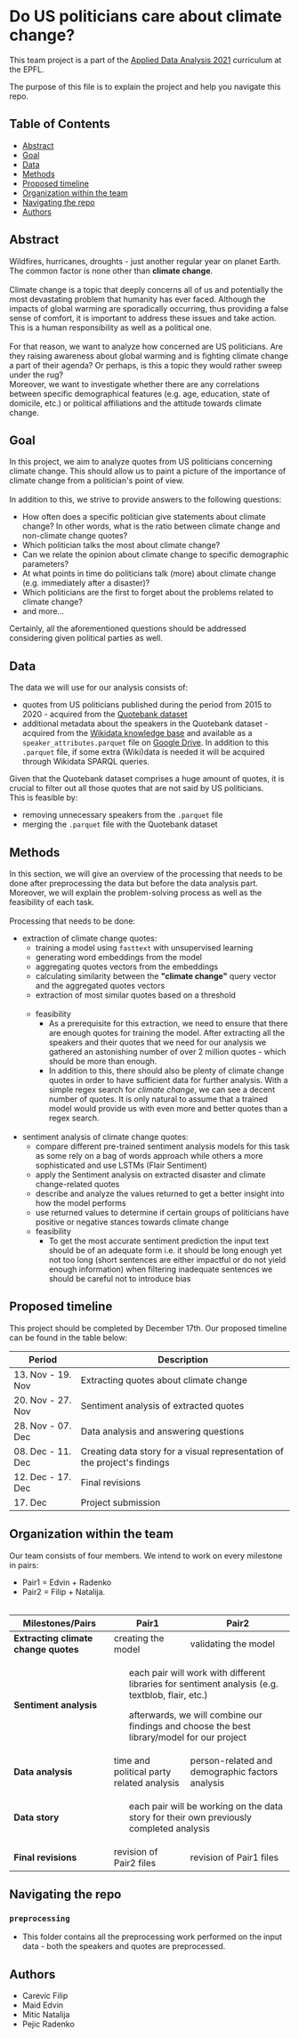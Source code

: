 # Do US politicians care about climate change?

This team project is a part of the [Applied Data Analysis 2021](https://dlab.epfl.ch/teaching/fall2021/cs401/) curriculum at the EPFL.

The purpose of this file is to explain the project and help you navigate this repo.

## Table of Contents
- [Abstract](#abstract)
- [Goal](#goal)
- [Data](#data)
- [Methods](#methods)
- [Proposed timeline](#proposed-timeline)
- [Organization within the team](#organization-within-the-team)
- [Navigating the repo](#navigating-the-repo)
- [Authors](#authors)

## Abstract
Wildfires, hurricanes, droughts - just another regular year on planet Earth. The common factor is none other than **climate change**.
<br><br>
Climate change is a topic that deeply concerns all of us and potentially the most devastating problem that humanity has ever faced. Although the impacts of global warming are sporadically occurring, thus providing a false sense of comfort, it is important to address these issues and take action. This is a human responsibility as well as a political one.
<br><br>
For that reason, we want to analyze how concerned are US politicians. Are they raising awareness about global warming and is fighting climate change a part of their agenda? Or perhaps, is this a topic they would rather sweep under the rug?
<br>
Moreover, we want to investigate whether there are any correlations between specific demographical features (e.g. age, education, state of domicile, etc.) or political affiliations and the attitude towards climate change.

## Goal
In this project, we aim to analyze quotes from US politicians concerning climate change. This should allow us to paint a picture of the importance of climate change from a politician's point of view.
<br><br>
In addition to this, we strive to provide answers to the following questions:
- How often does a specific politician give statements about climate change? In other words, what is the ratio between climate change and non-climate change quotes?
- Which politician talks the most about climate change?
- Can we relate the opinion about climate change to specific demographic parameters?
- At what points in time do politicians talk (more) about climate change (e.g. immediately after a disaster)?
- Which politicians are the first to forget about the problems related to climate change?
- and more...

Certainly, all the aforementioned questions should be addressed considering given political parties as well.

## Data
The data we will use for our analysis consists of:
- quotes from US politicians published during the period from 2015 to 2020 - acquired from the [Quotebank dataset](https://dlab.epfl.ch/people/west/pub/Vaucher-Spitz-Catasta-West_WSDM-21.pdf)
- additional metadata about the speakers in the Quotebank dataset - acquired from the [Wikidata knowledge base](https://www.wikidata.org/wiki/Wikidata:Main_Page) and available as a `speaker_attributes.parquet` file on [Google Drive](https://drive.google.com/drive/folders/1VAFHacZFh0oxSxilgNByb1nlNsqznUf0). In addition to this `.parquet` file, if some extra (Wiki)data is needed it will be acquired through Wikidata SPARQL queries.

Given that the Quotebank dataset comprises a huge amount of quotes, it is crucial to filter out all those quotes that are not said by US politicians.
<br>
This is feasible by:

- removing unnecessary speakers from the `.parquet` file
- merging the `.parquet` file with the Quotebank dataset

## Methods
In this section, we will give an overview of the processing that needs to be done after preprocessing the data but before the data analysis part. Moreover, we will explain the problem-solving process as well as the feasibility of each task.
<br><br>
Processing that needs to be done:
- extraction of climate change quotes:
    - training a model using `fasttext` with unsupervised learning
    - generating word embeddings from the model
    - aggregating quotes vectors from the embeddings
    - calculating similarity between the **"climate change"** query vector and the aggregated quotes vectors
    - extraction of most similar quotes based on a threshold <br><br>
    - feasibility
        - As a prerequisite for this extraction, we need to ensure that there are enough quotes for training the model. After extracting all the speakers and their quotes that we need for our analysis we gathered an astonishing number of over 2 million quotes - which should be more than enough.
        - In addition to this, there should also be plenty of climate change quotes in order to have sufficient data for further analysis. With a simple regex search for _climate change_, we can see a decent number of quotes. It is only natural to assume that a trained model would provide us with even more and better quotes than a regex search.<br><br>
- sentiment analysis of climate change quotes:
    - compare different pre-trained sentiment analysis models for this task as some rely on a bag of words approach while others a more sophisticated and use LSTMs (Flair Sentiment)
    - apply the Sentiment analysis on extracted disaster and climate change-related quotes
    - describe and analyze the values returned to get a better insight into how the model performs
    - use returned values to determine if certain groups of politicians have positive or negative stances towards climate change
    - feasibility
      - To get the most accurate sentiment prediction the input text should be of an adequate form i.e. it should be long enough yet not too long (short sentences are either impactful or do not yield enough information) when filtering inadequate sentences we should be careful not to introduce bias


## Proposed timeline
This project should be completed by December 17th. Our proposed timeline can be found in the table below:

| Period                 | Description               |
| ---------------------- | ------------------------- |
| 13. Nov - 19. Nov      | Extracting quotes about climate change                                               |
| 20. Nov - 27. Nov      | Sentiment analysis of extracted quotes                                               |
| 28. Nov - 07. Dec      | Data analysis and answering questions                                            |
| 08. Dec - 11. Dec      | Creating data story for a visual representation of the project's findings                 |
| 12. Dec - 17. Dec      | Final revisions           |
| 17. Dec                | Project submission        |

## Organization within the team
Our team consists of four members. We intend to work on every milestone in pairs:
- Pair1 = Edvin + Radenko
- Pair2 = Filip + Natalija.
<br><br>

<table>
<thead>
  <tr>
    <th>Milestones/Pairs</th>
    <th>Pair1</th>
    <th>Pair2</th>
  </tr>
</thead>
<tbody>
  <tr>
    <td><b>Extracting climate change quotes</b></td>
    <td>creating the model</td>
    <td>validating the model</td>
  </tr>
  <tr>
    <td><b>Sentiment analysis</b></td>
    <td colspan="2">
        <ul>each pair will work with different libraries for sentiment analysis (e.g. textblob, flair, etc.)
        </ul>
        <ul>afterwards, we will combine our findings and choose the best library/model for our project</ul>
    </td>
  </tr>
  <tr>
    <td><b>Data analysis</b></td>
    <td>time and political party related analysis</td>
    <td>person-related and demographic factors analysis</td>
  </tr>
  <tr>
    <td><b>Data story<b></td>
    <td colspan="2">
        <ul>each pair will be working on the data story for their own previously completed analysis</ul></td>
  </tr>
  <tr>
    <td><b>Final revisions</b></td>
    <td>revision of Pair2 files</td>
    <td>revision of Pair1 files</td>
  </tr>
</tbody>
</table>

## Navigating the repo
### `preprocessing`
- This folder contains all the preprocessing work performed on the input data - both the speakers and quotes are preprocessed.

## Authors
- Carevic Filip
- Maid Edvin
- Mitic Natalija
- Pejic Radenko
